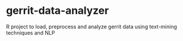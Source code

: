 # gerrit-data-analyzer
R project to load, preprocess and analyze gerrit data using text-mining techniques and NLP
